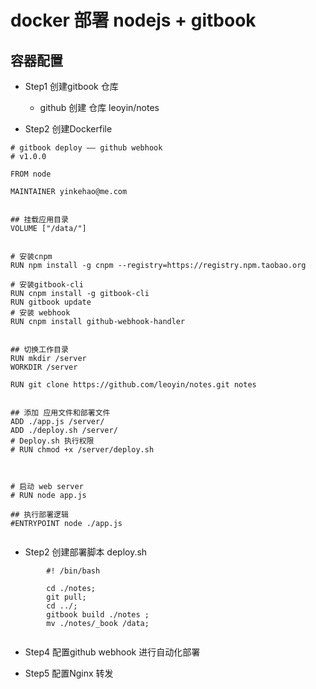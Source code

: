 # docker 部署 nodejs + gitbook

## 容器配置
- Step1 创建gitbook 仓库
	
	- github 创建 仓库 leoyin/notes


- Step2 创建Dockerfile

```
# gitbook deploy —— github webhook
# v1.0.0

FROM node

MAINTAINER yinkehao@me.com


## 挂载应用目录
VOLUME ["/data/"]


# 安装cnpm
RUN npm install -g cnpm --registry=https://registry.npm.taobao.org

# 安装gitbook-cli
RUN cnpm install -g gitbook-cli
RUN gitbook update
# 安装 webhook
RUN cnpm install github-webhook-handler


## 切换工作目录
RUN mkdir /server
WORKDIR /server

RUN git clone https://github.com/leoyin/notes.git notes


## 添加 应用文件和部署文件
ADD ./app.js /server/
ADD ./deploy.sh /server/
# Deploy.sh 执行权限  
# RUN chmod +x /server/deploy.sh



# 启动 web server
# RUN node app.js

## 执行部署逻辑
#ENTRYPOINT node ./app.js


``` 

- Step2 创建部署脚本 deploy.sh

```
		#! /bin/bash

		cd ./notes;
		git pull;
		cd ../;
		gitbook build ./notes ;
		mv ./notes/_book /data;
   
```

- Step4 配置github webhook 进行自动化部署

- Step5 配置Nginx 转发